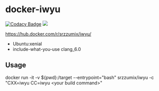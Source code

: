 # docker-iwyu

[![Codacy Badge](https://api.codacy.com/project/badge/Grade/1364d1cccc2742e1934afe4909287106)](https://app.codacy.com/app/srz-zumix/docker-iwyu?utm_source=github.com&utm_medium=referral&utm_content=srz-zumix/docker-iwyu&utm_campaign=Badge_Grade_Dashboard)
[![](https://images.microbadger.com/badges/image/srzzumix/iwyu.svg)](https://microbadger.com/images/srzzumix/iwyu "Get your own image badge on microbadger.com")

https://hub.docker.com/r/srzzumix/iwyu/

* Ubuntu:xenial
* include-what-you-use clang_6.0

## Usage

docker run -it -v ${pwd}:/target --entrypoint="bash" srzzumix/iwyu -c "CXX=iwyu CC=iwyu \<your build command\>"
